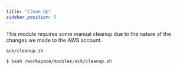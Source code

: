 ```yaml
---
title: "Clean Up"
sidebar_position: 5
---
```


This module requires some manual cleanup due to the nature of the changes we made to the AWS account. 

```file
ack/cleanup.sh
```

```bash timeout=900
$ bash /workspace/modules/ack/cleanup.sh
```
